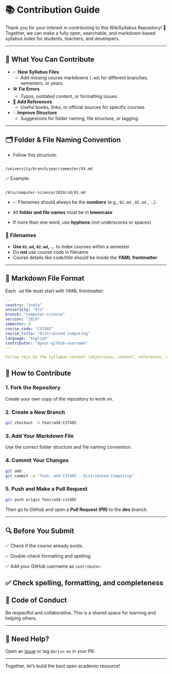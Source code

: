 # 📚 Contribution Guide

Thank you for your interest in contributing to this WikiSyllabus Repository! 🙌  
Together, we can make a fully open, searchable, and markdown-based syllabus index for students, teachers, and developers.

---

## 📌 What You Can Contribute

- ✅ **New Syllabus Files**  
  - Add missing course markdowns (`.md`) for different branches, semesters, or years.
- 🛠️ **Fix Errors**  
  - Typos, outdated content, or formatting issues.
- 📘 **Add References**  
  - Useful books, links, or official sources for specific courses.
- 💡 **Improve Structure**  
  - Suggestions for folder naming, file structure, or tagging.

---

## 🗂 Folder & File Naming Convention

- Follow this structure:

```

/university/branch/year/semester/XX.md

```

✅ Example:
```

/ktu/computer-science/2019/s8/01.md

````

- ✅ Filenames should always be the **numbers** (e.g., `01.md` , `02.md` , ...).

- All **folder and file names** must be in **lowercase**

- If more than one word, use **hyphens** (not underscores or spaces)

### 🔹 Filenames

- **Use `01.md`, `02.md`, ...** to index courses within a semester
- Do **not** use course code in filename
- Course details like code/title should be inside the **YAML frontmatter**

---

## 📝 Markdown File Format

Each `.md` file must start with YAML frontmatter:

```yaml
---
country: "india"
university: "ktu"
branch: "computer-science"
version: "2019"
semester: 8
course_code: "CST402"
course_title: "Distributed Computing"
language: "english"
contributor: "@your-github-username"
---

Follow this by the syllabus content (objectives, content, references, etc.)

```

## 📝 How to Contribute

### 1. **Fork the Repository**
Create your own copy of the repository to work on.

### 2. **Create a New Branch**
```bash
git checkout -b feat/add-CST402
```

### 3. **Add Your Markdown File**

Use the correct folder structure and file naming convention.

### 4. **Commit Your Changes**

```bash
git add .
git commit -m "feat: add CST402 - Distributed Computing"
```

### 5. **Push and Make a Pull Request**

```bash
git push origin feat/add-cst402
```

Then go to GitHub and open a **Pull Request (PR)** to the **dev** branch.

---

## 🔍 Before You Submit

✅ Check if the course already exists.

✅ Double-check formatting and spelling.

✅ Add your GitHub username as `contributor`.

✅ Check spelling, formatting, and completeness
---

## 🤝 Code of Conduct

Be respectful and collaborative. This is a shared space for learning and helping others.

---

## 🙋 Need Help?

Open an [issue](https://github.com/your-repo/issues) or tag `@arjun-ms` in your PR.

---

Together, let’s build the best open academic resource!

